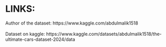 <h1>LINKS:</h1>
Author of the dataset: https://www.kaggle.com/abdulmalik1518
<br><br>
Dataset on kaggle: https://www.kaggle.com/datasets/abdulmalik1518/the-ultimate-cars-dataset-2024/data
